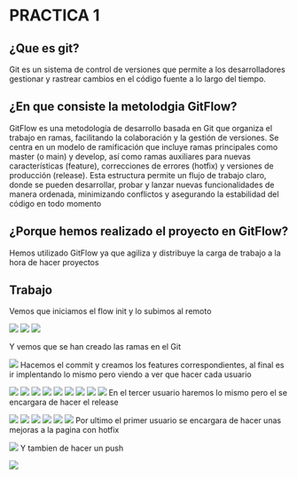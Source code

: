 # PRACTICA 1
## ¿Que es git?
Git es un sistema de control de versiones que permite a los desarrolladores gestionar y rastrear cambios en el código fuente a lo largo del tiempo. 

## ¿En que consiste la metolodgia GitFlow?
GitFlow es una metodología de desarrollo basada en Git que organiza el trabajo en ramas, facilitando la colaboración y la gestión de versiones.
Se centra en un modelo de ramificación que incluye ramas principales como master (o main) y develop, así como ramas auxiliares para nuevas características (feature), correcciones de errores (hotfix) y versiones de producción (release).
Esta estructura permite un flujo de trabajo claro, donde se pueden desarrollar, probar y lanzar nuevas funcionalidades de manera ordenada, minimizando conflictos y asegurando la estabilidad del código en todo momento

## ¿Porque hemos realizado el proyecto en GitFlow?
Hemos utilizado GitFlow ya que agiliza y distribuye la carga de trabajo a la hora de hacer proyectos

## Trabajo
Vemos que iniciamos el flow init y lo subimos al remoto

![](OneDrive/Escritorio/PracticaUD1Despliegue/fotos/foto1.png)
![](OneDrive/Escritorio/PracticaUD1Despliegue/fotos/foto2.png)
![](OneDrive/Escritorio/PracticaUD1Despliegue/fotos/foto4.png)


Y vemos que se han creado las ramas en el Git

![](OneDrive/Escritorio/PracticaUD1Despliegue/fotos/foto3.png)
Hacemos el commit y creamos los features correspondientes, al final es ir implentando lo mismo pero viendo a ver que hacer cada usuario

![](OneDrive/Escritorio/PracticaUD1Despliegue/fotos/foto5.png)
![](OneDrive/Escritorio/PracticaUD1Despliegue/fotos/foto6.png)
![](OneDrive/Escritorio/PracticaUD1Despliegue/fotos/foto7.png)
![](OneDrive/Escritorio/PracticaUD1Despliegue/fotos/foto8.png)
![](OneDrive/Escritorio/PracticaUD1Despliegue/fotos/foto9.png)
![](OneDrive/Escritorio/PracticaUD1Despliegue/fotos/foto10.png)
![](OneDrive/Escritorio/PracticaUD1Despliegue/fotos/foto11.png)
![](OneDrive/Escritorio/PracticaUD1Despliegue/fotos/foto12.png)
![](OneDrive/Escritorio/PracticaUD1Despliegue/fotos/foto13.png)
En el tercer usuario haremos lo mismo pero el se encargara de hacer el release

![](OneDrive/Escritorio/PracticaUD1Despliegue/fotos/foto14.png)
![](OneDrive/Escritorio/PracticaUD1Despliegue/fotos/foto15.png)
![](OneDrive/Escritorio/PracticaUD1Despliegue/fotos/foto16.png)
![](OneDrive/Escritorio/PracticaUD1Despliegue/fotos/foto17.png)
![](OneDrive/Escritorio/PracticaUD1Despliegue/fotos/foto18.png)
![](OneDrive/Escritorio/PracticaUD1Despliegue/fotos/foto19.png)
Por ultimo el primer usuario se encargara de hacer unas mejoras a la pagina con hotfix

![](OneDrive/Escritorio/PracticaUD1Despliegue/fotos/foto20.png)
Y tambien de hacer un push

![](OneDrive/Escritorio/PracticaUD1Despliegue/fotos/foto21.png)
